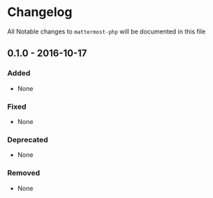 # Changelog

All Notable changes to `mattermost-php` will be documented in this file

## 0.1.0 - 2016-10-17

### Added

- None

### Fixed

- None

### Deprecated

- None

### Removed

- None
